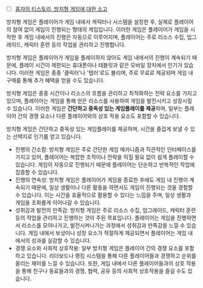 * [ ] [홈쟈의 티스토리, 방치형 게임에 대한 소고](https://hmseo91.tistory.com/639)

방치형 게임은 플레이어가 게임 내에서 캐릭터나 시스템을 설정한 후, 실제로 플레이어의 참여 없이 게임이 진행되는 형태의 게임입니다. 이러한 게임은 플레이어가 게임을 시작한 후 게임 내에서의 진행은 자동으로 이루어지며, 플레이어는 주로 리소스 수집, 업그레이드, 캐릭터 훈련 등의 작업을 관리하고 진행합니다.

방치형 게임은 플레이어가 게임을 플레이하지 않아도 게임 내에서의 진행이 계속되기 때문에, 플레이 시간이 제한되는 휴대폰이나 태블릿과 같은 모바일 장치에서 인기가 있습니다. 이러한 게임은 종종 '클릭러'나 '탭러'로도 불리며, 주로 무료로 제공되며 게임 내 구매를 통해 추가 혜택을 얻을 수도 있습니다.

방치형 게임은 종종 시간이나 리소스의 흐름을 관리하고 최적화하는 전략 요소를 가지고 있으며, 플레이어는 게임을 통해 얻은 리소스를 사용하여 게임을 발전시키고 성장시킬 수 있습니다. 이러한 게임은 **간단하고 중독성 있는 게임플레이를 제공**하며, 일부는 플레이어 간의 경쟁 요소나 다른 플레이어와의 상호 작용 요소도 포함할 수 있습니다.

방치형 게임은 간단하고 중독성 있는 게임플레이를 제공하며, 시간을 즐겁게 보낼 수 있는 선택지로 인기를 얻고 있습니다.

* 진행의 간소함: 방치형 게임은 주로 간단한 게임 메카니즘과 직관적인 인터페이스를 가지고 있어, 플레이어는 복잡한 조작이나 전략을 익힐 필요 없이 쉽게 플레이할 수 있습니다. 게임이 자동으로 진행되기 때문에 플레이어는 단순하고 반복적인 작업에 집중할 수 있습니다.
* 진행의 연속성: 방치형 게임은 플레이어가 게임을 종료한 후에도 게임 내 진행이 계속되기 때문에, 일상 생활이나 다른 활동을 하면서도 게임이 진행되는 것을 경험할 수 있습니다. 이는 시간을 효율적으로 활용할 수 있다는 느낌을 주며, 일상 생활과 게임을 조화롭게 이어나갈 수 있습니다.
* 성취감과 발전의 만족감: 방치형 게임은 주로 리소스 수집, 업그레이드, 캐릭터 훈련 등의 작업을 관리하고 진행하는 것이 주된 목표입니다. 플레이어는 게임을 진행하면서 리소스를 모아나가고, 발전시켜나가는 과정에서 성취감과 만족감을 느낄 수 있습니다. 게임 내에서 보상이나 성장 요소가 적절하게 제공되면서 플레이어는 게임 내에서의 성과를 실감할 수 있습니다.
* 경쟁 요소와 사회적 상호작용: 일부 방치형 게임은 플레이어 간의 경쟁 요소를 포함하고 있습니다. 리더보드나 랭킹 시스템을 통해 다른 플레이어들과 경쟁하고 순위를 올리는 재미를 느낄 수 있습니다. 또한, 게임 내에서 다른 플레이어들과의 상호 작용을 통해 친구나 동료들과의 경쟁, 협력, 공유 등의 사회적 상호작용을 즐길 수도 있습니다.
